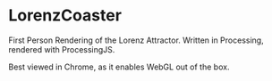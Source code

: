 LorenzCoaster
=============

First Person Rendering of the Lorenz Attractor. Written in Processing, rendered with
ProcessingJS.

Best viewed in Chrome, as it enables WebGL out of the box.
